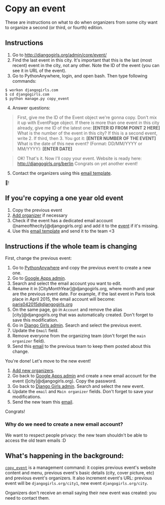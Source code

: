 # Copy an event

These are instructions on what to do when organizers from some city want to organize a second (or third, or fourth) edition.

## Instructions

1. Go to http://djangogirls.org/admin/core/event/
2. Find the last event in this city. It's important that this is the last (most recent) event in the city, not any other. Note the ID of the event (you can see it in URL of the event).
3. Go to PythonAnywhere, login, and open bash. Then type following commands:
```
$ workon djangogirls.com
$ cd djangogirls.com
$ python manage.py copy_event
```
4. Answer questions:

> First, give me the ID of the Event object we're gonna copy. Don't mix it up with EventPage object. If there is more than one event in this city already, give me ID of the latest one: **[ENTER ID FROM POINT 2 HERE]**
What is the number of the event in this city? If this is a second event, write 2. If third, then 3. You got it: **[ENTER NUMBER OF THE EVENT]**
What is the date of this new event? (Format: DD/MM/YYYY or MM/YYYY): **[ENTER DATE]**

> OK! That's it. Now I'll copy your event.
Website is ready here: http://djangogirls.org/berlin
Congrats on yet another event!

5. Contact the organizers using this [email template](../howto/emails/copy_event.md).

:tada:!

## If you're copying a one year old event

1. Copy the previous event
2. [Add organizer](../howto/add-organizer.md) if necessary
3. Check if the event has a dedicated email account ([nameofthecity]@djangogirls.org) and add it to the [event](https://djangogirls.org/admin/core/event/) if it's missing.
4. Use this [email template](../howto/emails/copy_year_old_event.md) and send it to the team <3

## Instructions if the whole team is changing

First, change the previous event:

1. Go to [PythonAnywhere](http://pythonanywhere.com/) and copy the previous event to create a new one.
2. Go to [Google Apps admin](http://admin.google.com/).
3. Search and select the email account you want to edit.
4. Rename it in [CityMonthYear]@djangogirls.org, where month and year are the previous event date. For example, if the last event in Paris took place in April 2015, the email account will become: paris042015@djangogirls.org
5. On the same page, go in `Account` and remove the alias [city]@djangogirls.org that was automatically created. Don't forget to save this modification.
6. Go in [Django Girls admin](http://djangogirls.org/admin/). Search and select the previous event.
7. Update the `Email` field.
8. Remove everyone from the organizing team (don't forget the `main organizer` field).
9. Send this [email](../howto/emails/old-team-email-transfer.md) to the previous team to keep them posted about this change.

You're done! Let's move to the new event!

1. [Add new organizers](../howto/add-organizer.md).
2. Go back to [Google Apps admin](http://admin.google.com/) and create a new email account for the event ([city]@djangogirls.org). Copy the password.
3. Go back to [Django Girls admin](http://djangogirls.org/admin/). Search and select the new event.
4. Update the `email` and `Main organizer` fields. Don't forget to save your modifications.
5. Send the new team this [email](../howto/emails/copy-event-new-team-setup.md).

Congrats!

### Why do we need to create a new email account?

We want to respect people privacy: the new team shouldn't be able to access the old team emails :D

## What's happening in the background:

[`copy_event`](https://github.com/DjangoGirls/djangogirls/blob/master/core/management/commands/copy_event.py) is a management command: it copies previous event's website content and menu, previous event's basic details (city, cover picture, etc) and previous event's organizers. It also increment event's URL: previous event will be `djangogirls.org/city1`, new event `djangogirls.org/city`.

Organizers don't receive an email saying their new event was created: you need to contact them.
